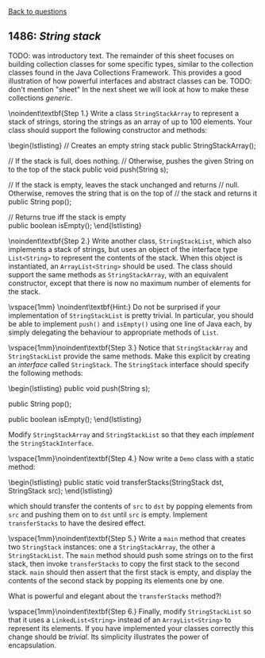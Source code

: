 [Back to questions](../README.md)

## 1486: *String stack*

TODO: was introductory text.  The remainder of this sheet focuses on building collection classes for some specific types,
similar to the collection classes found in the Java Collections Framework.
This provides a good illustration of how powerful interfaces and abstract classes can be.
TODO: don't mention "sheet" In the next sheet we will look at how to make these collections *generic*.


\noindent\textbf{Step 1.} Write a class `StringStackArray` to represent a stack of strings,
storing the strings as an array of up to 100 elements.  Your class should support the following constructor and methods:

\begin{lstlisting}
// Creates an empty string stack
public StringStackArray();

// If the stack is full, does nothing.
// Otherwise, pushes the given String on to the top of the stack
public void push(String s);

// If the stack is empty, leaves the stack unchanged and returns
// null.  Otherwise, removes the string that is on the top of
// the stack and returns it
public String pop();

// Returns true iff the stack is empty	
public boolean isEmpty();
\end{lstlisting}

\noindent\textbf{Step 2.} Write another class, `StringStackList`, which also implements a stack
of strings, but uses an object of the interface type `List<String>` to represent the contents of the stack.
When this object is instantiated, an `ArrayList<String>` should be used.
The class should support the same methods as `StringStackArray`, with an equivalent
constructor, except that there is now no maximum number of elements for the stack.

\vspace{1mm}
\noindent\textbf{Hint:} Do not be surprised if your implementation of `StringStackList` is pretty
trivial.  In particular, you should be able to implement `push()` and `isEmpty()` using
one line of Java each, by simply delegating the behaviour to appropriate methods of `List`.

\vspace{1mm}\noindent\textbf{Step 3.} Notice that `StringStackArray` and `StringStackList`
provide the same methods.  Make this explicit by creating an *interface* called `StringStack`.
The `StringStack` interface should specify the following methods:

\begin{lstlisting}
public void push(String s);

public String pop();

public boolean isEmpty();
\end{lstlisting}

Modify `StringStackArray` and `StringStackList` so that they each *implement*
the `StringStackInterface`.

\vspace{1mm}\noindent\textbf{Step 4.}
Now write a `Demo` class with a static method:

\begin{lstlisting}
public static void transferStacks(StringStack dst, StringStack src);
\end{lstlisting}

which should transfer the contents of `src` to `dst`
by popping elements from `src` and pushing them on to `dst`
until `src` is empty.  Implement `transferStacks` to have
the desired effect.

\vspace{1mm}\noindent\textbf{Step 5.} Write a `main` method that creates two `StringStack`
instances: one a `StringStackArray`, the other a `StringStackList`.
The `main` method should push some strings on to the first stack, then invoke `transferStacks` to copy
the first stack to the second stack.  `main` should then assert that the first stack is empty, and
display the contents of the second stack by popping its elements one by one.

What is powerful and elegant about the `transferStacks` method?!

\vspace{1mm}\noindent\textbf{Step 6.} Finally, modify `StringStackList` so that it uses a `LinkedList<String>` instead of an
`ArrayList<String>` to represent its elements.  If you have implemented your classes correctly
this change should be *trivial*.  Its simplicity illustrates the power of encapsulation.

